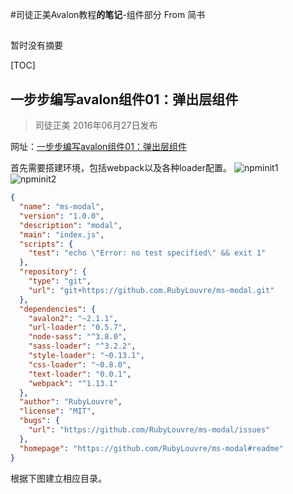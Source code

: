 #司徒正美Avalon教程**的笔记**-组件部分
From 简书

##
暂时没有摘要

[TOC]

## 一步步编写avalon组件01：弹出层组件
> 司徒正美 2016年06月27日发布

网址：[一步步编写avalon组件01：弹出层组件](https://segmentfault.com/a/1190000005808167)

首先需要搭建环境，包括webpack以及各种loader配置。
![npminit1]()
![npminit2]()


```json
{
  "name": "ms-modal",
  "version": "1.0.0",
  "description": "modal",
  "main": "index.js",
  "scripts": {
    "test": "echo \"Error: no test specified\" && exit 1"
  },
  "repository": {
    "type": "git",
    "url": "git+https://github.com.RubyLouvre/ms-modal.git"
  },
  "dependencies": {
    "avalon2": "~2.1.1",
    "url-loader": "0.5.7",
    "node-sass": "^3.8.0",
    "sass-loader": "^3.2.2",
    "style-loader": "~0.13.1",
    "css-loader": "~0.8.0",
    "text-loader": "0.0.1",
    "webpack": "^1.13.1"
  },
  "author": "RubyLouvre",
  "license": "MIT",
  "bugs": {
    "url": "https://github.com/RubyLouvre/ms-modal/issues"
  },
  "homepage": "https://github.com/RubyLouvre/ms-modal#readme"
}
```

根据下图建立相应目录。